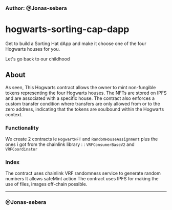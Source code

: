 ### Author: @Jonas-sebera

# hogwarts-sorting-cap-dapp
Get to build a Sorting Hat dApp and make it choose one of the four Hogwarts houses for you.

Let's go back to our childhood

## About 
As seen, This Hogwarts contract allows the owner to mint non-fungible tokens representing the four Hogwarts houses. The NFTs are stored on IPFS and are associated with a specific house. The contract also enforces a custom transfer condition where transfers are only allowed from or to the zero address, indicating that the tokens are soulbound within the Hogwarts context.


### Functionality
We create 2 contracts ie `HogwartNFT` and `RandomHouseAssignment` plus the ones i got from the chainlink library : : `VRFConsumerBaseV2` and `VRFCoordinator`

### Index
  The contract uses chainlink VRF randomness service to generate random numbers
  It allows safeMint action
  The contract uses IPFS for making the use of files, images off-chain possible.
  
<hr>

### @Jonas-sebera